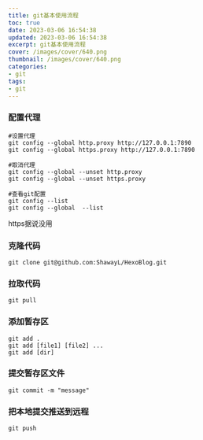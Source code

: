 ```yaml
---
title: git基本使用流程
toc: true
date: 2023-03-06 16:54:38
updated: 2023-03-06 16:54:38
excerpt: git基本使用流程
cover: /images/cover/640.png
thumbnail: /images/cover/640.png
categories:
- git
tags:
- git
---
```


### 配置代理

```shell
#设置代理
git config --global http.proxy http://127.0.0.1:7890
git config --global https.proxy http://127.0.0.1:7890

#取消代理
git config --global --unset http.proxy
git config --global --unset https.proxy

#查看git配置
git config --list
git config --global  --list 
```

https据说没用

### 克隆代码

```shell
git clone git@github.com:ShawayL/HexoBlog.git
```

### 拉取代码

```shell
git pull
```

### 添加暂存区

```shell
git add .
git add [file1] [file2] ...
git add [dir]
```

### 提交暂存区文件

```shell
git commit -m "message"
```

### 把本地提交推送到远程

```shell
git push
```

